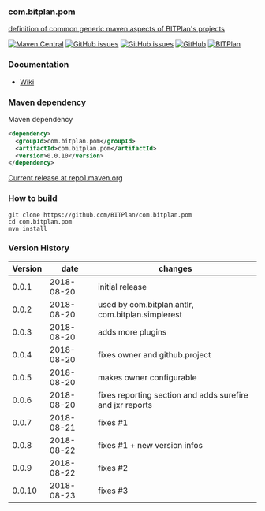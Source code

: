### com.bitplan.pom
[definition of common generic maven aspects of BITPlan's projects](https://github.com/BITPlan/com.bitplan.pom/blob/master/docs/BITPlanOSProjects.md) 


[![Maven Central](https://img.shields.io/maven-central/v/com.bitplan.pom/com.bitplan.pom.svg)](https://search.maven.org/artifact/com.bitplan.pom/com.bitplan.pom/0.0.10/jar)
[![GitHub issues](https://img.shields.io/github/issues/BITPlan/com.bitplan.pom.svg)](https://github.com/BITPlan/com.bitplan.pom/issues)
[![GitHub issues](https://img.shields.io/github/issues-closed/BITPlan/com.bitplan.pom.svg)](https://github.com/BITPlan/com.bitplan.pom/issues/?q=is%3Aissue+is%3Aclosed)
[![GitHub](https://img.shields.io/github/license/BITPlan/com.bitplan.pom.svg)](https://www.apache.org/licenses/LICENSE-2.0)
[![BITPlan](http://wiki.bitplan.com/images/wiki/thumb/3/38/BITPlanLogoFontLessTransparent.png/198px-BITPlanLogoFontLessTransparent.png)](http://www.bitplan.com)

### Documentation
* [Wiki](https://github.com/BITPlan/com.bitplan.pom/blob/master/docs/BITPlanOSProjects.md)
### Maven dependency

Maven dependency
```xml
<dependency>
  <groupId>com.bitplan.pom</groupId>
  <artifactId>com.bitplan.pom</artifactId>
  <version>0.0.10</version>
</dependency>
```

[Current release at repo1.maven.org](http://repo1.maven.org/maven2/com/bitplan/pom/com.bitplan.pom/0.0.10/)

### How to build
```
git clone https://github.com/BITPlan/com.bitplan.pom
cd com.bitplan.pom
mvn install
```
### Version History
| Version | date | changes
| ------ | --------- | -----------------
| 0.0.1 | 2018-08-20 | initial release
| 0.0.2 | 2018-08-20 | used by com.bitplan.antlr, com.bitplan.simplerest
| 0.0.3 | 2018-08-20 | adds more plugins 
| 0.0.4 | 2018-08-20 | fixes owner and github.project
| 0.0.5 | 2018-08-20 | makes owner configurable 
| 0.0.6 | 2018-08-20 | fixes reporting section and adds surefire and jxr reports
| 0.0.7 | 2018-08-21 | fixes #1
| 0.0.8 | 2018-08-22 | fixes #1 + new version infos
| 0.0.9 | 2018-08-22 | fixes #2
| 0.0.10 | 2018-08-23  | fixes #3
